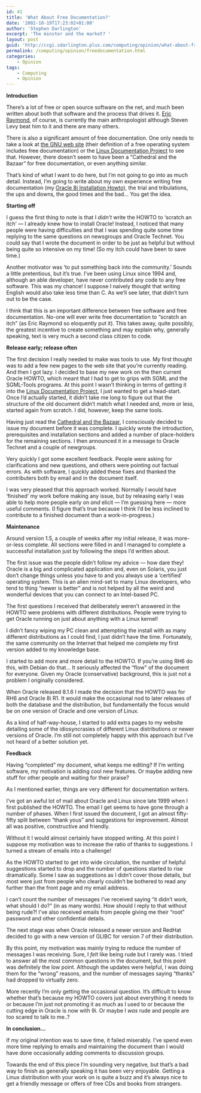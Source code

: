 ```yaml
---
id: 41
title: 'What About Free Documentation?'
date: '2002-10-19T17:23:02+01:00'
author: 'Stephen Darlington'
excerpt: 'The minster and the market? '
layout: post
guid: 'http://ccgi.sdarlington.plus.com/computing/opinion/what-about-free-documentation.html'
permalink: /computing/opinion/freedocumentation.html
categories:
    - Opinion
tags:
    - Computing
    - Opinion
---
```


**Introduction**

There’s a lot of free or open source software on the net, and much been written about both that software and the process that drives it. [Eric Raymond](http://www.catb.org/esr/), of course, is currently the main anthropologist although Steven Levy beat him to it and there are many others.

There is also a significant amount of free documentation. One only needs to take a look at [the GNU web site](http://www.gnu.org) (their definition of a free operating system includes free documentation) or the [Linux Documentation Project](http://www.tldp.org) to see that. However, there doesn’t seem to have been a “Cathedral and the Bazaar” for free documentation, or even anything similar.

That’s kind of what I want to do here, but I’m not going to go into as much detail. Instead, I’m going to write about my own experience writing free documentation (my [Oracle 8i Installation Howto](/computing/oracle/oracle-howto/)), the trial and tribulations, the ups and downs, the good times and the bad… You get the idea.

**Starting off**

I guess the first thing to note is that I *didn’t* write the HOWTO to ‘scratch an itch’ — I already knew how to install Oracle! Instead, I noticed that many people were having difficulties and that I was spending quite some time replying to the same questions on newsgroups and Oracle Technet. You could say that I wrote the document in order to be just as helpful but without being quite so intensive on my time! (So my itch could have been to save time.)

Another motivator was ‘to put something back into the community.’ Sounds a little pretentious, but it’s true. I’ve been using Linux since 1994 and, although an able developer, have never contributed any code to any free software. This was my chance! I suppose I naively thought that writing English would also take less time than C. As we’ll see later, that didn’t turn out to be the case.

I think that this is an important difference between free software and free documentation. No-one will ever write free documentation to “scratch an itch” (as Eric Raymond so eloquently put it). This takes away, quite possibly, the greatest incentive to create something and may explain why, generally speaking, text is very much a second class citizen to code.

**Release early; release often**

The first decision I really needed to make was tools to use. My first thought was to add a few new pages to the web site that you’re currently reading. And then I got lazy. I decided to base my new work on the then current Oracle HOWTO, which meant that I had to get to grips with SGML and the SGML-Tools programs. At this point I wasn’t thinking in terms of getting it into the [Linux Documentation Project](http://www.tldp.org/), I just wanted to get a head-start. Once I’d actually started, it didn’t take me long to figure out that the structure of the old document didn’t match what I needed and, more or less, started again from scratch. I did, however, keep the same tools.

Having just read the [Cathedral and the Bazaar](http://www.amazon.co.uk/exec/obidos/ASIN/1565927249/zx81orguk), I consciously decided to issue my document before it was complete. I quickly wrote the introduction, prerequisites and installation sections and added a number of place-holders for the remaining sections. I then announced it in a message to Oracle Technet and a couple of newgroups.

Very quickly I got some excellent feedback. People were asking for clarifications and new questions, and others were pointing out factual errors. As with software, I quickly added these fixes and thanked the contributers both by email and in the document itself.

I was very pleased that this approach worked. Normally I would have ‘finished’ my work before making any issue, but by releasing early I was able to help more people early on *and* elicit — I’m guessing here — more useful comments. (I figure that’s true because I think I’d be less inclined to contribute to a finished document than a work-in-progress.)

**Maintenance**

Around version 1.5, a couple of weeks after my initial release, it was more-or-less complete. All sections were filled in and I managed to complete a successful installation just by following the steps I’d written about.

The first issue was the people didn’t follow my advice — how dare they! Oracle is a big and complicated application and, even on Solaris, you just don’t change things unless you have to and you always use a ‘certified’ operating system. This is an alien mind-set to many Linux developers, who tend to thing “newer is better” and is not helped by all the weird and wonderful devices that you can connect to an Intel-based PC.

The first questions I received that deliberately weren’t answered in the HOWTO were problems with different distributions. People were trying to get Oracle running on just about anything with a Linux kernel!

I didn’t fancy wiping my PC clean and attempting the install with as many different distributions as I could find, I just didn’t have the time. Fortunately, the same community on the Internet that helped me complete my first version added to my knowledge base.

I started to add more and more detail to the HOWTO. If you’re using RH6 do this, with Debian do that… It seriously affected the “flow” of the document for everyone. Given my Oracle (conservative) background, this is just not a problem I originally considered.

When Oracle released 8.1.6 I made the decision that the HOWTO was for RH6 and Oracle 8i R1. It would make the occasional nod to later releases of both the database and the distribution, but fundamentally the focus would be on one version of Oracle and one version of Linux.

As a kind of half-way-house, I started to add extra pages to my website detailing some of the idiosyncrasies of different Linux distributions or newer versions of Oracle. I’m still not completely happy with this approach but I’ve not heard of a better solution yet.

**Feedback**

Having “completed” my document, what keeps me editing? If I’m writing software, my motivation is adding cool new features. Or maybe adding new stuff for other people and waiting for their praise?

As I mentioned earlier, things are very different for documentation writers.

I’ve got an awful lot of mail about Oracle and Linux since late 1999 when I first published the HOWTO. The email I get seems to have gone through a number of phases. When I first issued the document, I got an almost fifty-fifty split between “thank yous” and suggestions for improvement. Almost all was positive, constructive and friendly.

Without it I would almost certainly have stopped writing. At this point I suppose my motivation was to increase the ratio of thanks to suggestions. I turned a stream of emails into a challenge!

As the HOWTO started to get into wide circulation, the number of helpful suggestions started to drop and the number of questions started to rise dramatically. Some I saw as suggestions as I didn’t cover those details, but most were just from people who clearly couldn’t be bothered to read any further than the front page and my email address.

I can’t count the number of messages I’ve received saying “it didn’t work, what should I do?” (in as many words). How should I reply to that without being rude?! I’ve also received emails from people giving me their “root” password and other confidential details.

The next stage was when Oracle released a newer version and RedHat decided to go with a new version of GLIBC for version 7 of their distribution.

By this point, my motivation was mainly trying to reduce the number of messages I was receiving. Sure, I *felt* like being rude but I rarely was. I tried to answer all the most common questions in the document, but this point was definitely the low point. Although the updates were helpful, I was doing them for the “wrong” reasons, and the number of messages saying “thanks” had dropped to virtually zero.

More recently I’m only getting the occasional question. It’s difficult to know whether that’s because my HOWTO covers just about everything it needs to or because I’m just not promoting it as much as I used to or because the cutting edge in Oracle is now with 9i. Or maybe I *was* rude and people are too scared to talk to me..?

**In conclusion…**

If my original intention was to save time, it failed miserably. I’ve spend even more time replying to emails and maintaining the document than I would have done occasionally adding comments to discussion groups.

Towards the end of this piece I’m sounding very negative, but that’s a bad way to finish as generally speaking it has been very enjoyable. Getting a Linux distribution with your work on is quite a buzz and it’s always nice to get a friendly message or offers of free CDs and books from strangers.